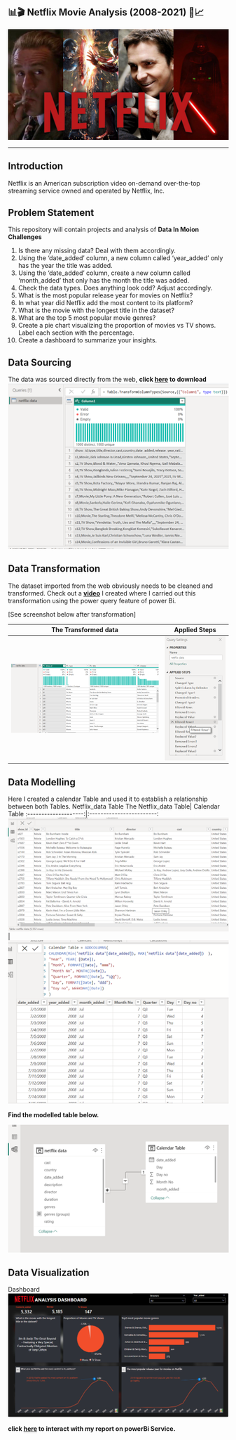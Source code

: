 ## 📊🎬 Netflix Movie Analysis (2008-2021) 🎥📈
![](Intro.png)

---

## Introduction
Netflix is an American subscription video on-demand over-the-top streaming service owned and operated by Netflix, Inc.

## Problem Statement
This repository will contain projects and analysis of **Data In Moion Challenges**
1. Is there any missing data? Deal with them accordingly.
2. Using the ‘date_added’ column, a new column called ‘year_added’ only has the year the title was added.
3. Using the ‘date_added’ column, create a new column called ‘month_added’ that only has the month the title was added.
4. Check the data types. Does anything look odd? Adjust accordingly.
5. What is the most popular release year for movies on Netflix?
6. In what year did Netflix add the most content to its platform?
7. What is the movie with the longest title in the dataset?
8. What are the top 5 most popular movie genres?
9. Create a pie chart visualizing the proportion of movies vs TV shows. Label each section with the percentage.
10. Create a dashboard to summarize your insights.

## Data Sourcing
The data was sourced directly from the web, **click [here](https://raw.githubusercontent.com/kedeisha1/Challenges/main/netflix_titles.csv) to download**
![](Getdata.png)
## Data Transformation
The dataset imported from the web obviously needs to be cleaned and transformed. Check out a **[video](https://www.youtube.com/watch?v=sHbrShGN6VE&t=8s)** I created where I carried out this transformation using the power query feature of power Bi.

[See screenshot below after transformation]

 The Transformed data | Applied Steps
:--------------------:|:------------------------:
![](Cleandata.png)    | ![](Appliedsteps.png)

## Data Modelling
Here I created a calendar Table and used it to establish a relationship between both Tables.
Netflix_data Table
The Netflix_data Table| Calendar Table
:--------------------:|:------------------------:
![](netflix_data.png) | ![](calendar.png)

**Find the modelled table below.** 

![](modelling.png)


## Data Visualization

Dashboard
![](Dashboard.png)

**click [here](https://tinyurl.com/2yntyje7) to interact with my report on powerBi Service.**
